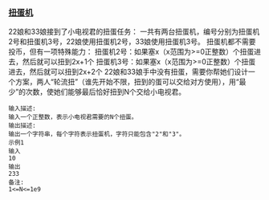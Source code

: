 ### [扭蛋机](<https://www.nowcoder.com/practice/9d26441a396242a9a0f7d2106fc130c7?tpId=149&&tqId=33971&rp=1&ru=/ta/exam-bilibili&qru=/ta/exam-bilibili/question-ranking>)

22娘和33娘接到了小电视君的扭蛋任务：
一共有两台扭蛋机，编号分别为扭蛋机2号和扭蛋机3号，22娘使用扭蛋机2号，33娘使用扭蛋机3号。
扭蛋机都不需要投币，但有一项特殊能力：
扭蛋机2号：如果塞x（x范围为>=0正整数）个扭蛋进去，然后就可以扭到2x+1个
扭蛋机3号：如果塞x（x范围为>=0正整数）个扭蛋进去，然后就可以扭到2x+2个
22娘和33娘手中没有扭蛋，需要你帮她们设计一个方案，两人“轮流扭”（谁先开始不限，扭到的蛋可以交给对方使用），用“最少”的次数，使她们能够最后恰好扭到N个交给小电视君。

```
输入描述:
输入一个正整数，表示小电视君需要的N个扭蛋。
输出描述:
输出一个字符串，每个字符表示扭蛋机，字符只能包含"2"和"3"。
示例1
输入
10
输出
233
备注:
1<=N<=1e9
```

